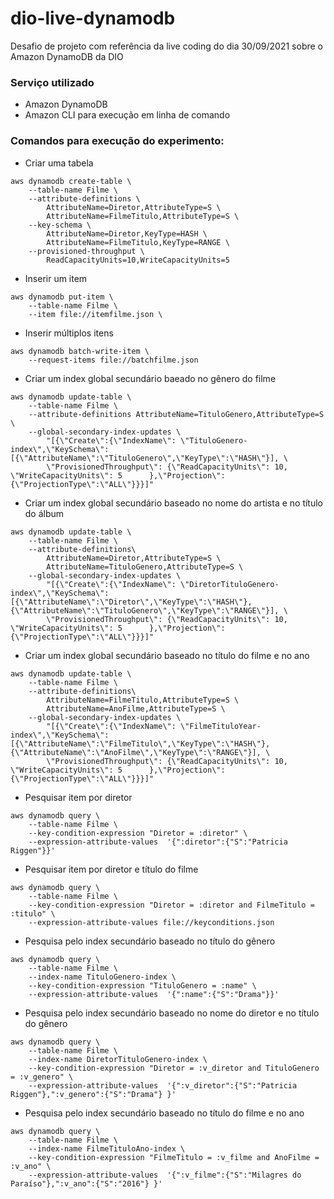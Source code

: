 # dio-live-dynamodb
Desafio de projeto com referência da live coding do dia 30/09/2021 sobre o Amazon DynamoDB da DIO

### Serviço utilizado
  - Amazon DynamoDB
  - Amazon CLI para execução em linha de comando

### Comandos para execução do experimento:


- Criar uma tabela

```
aws dynamodb create-table \
    --table-name Filme \
    --attribute-definitions \
        AttributeName=Diretor,AttributeType=S \
        AttributeName=FilmeTitulo,AttributeType=S \
    --key-schema \
        AttributeName=Diretor,KeyType=HASH \
        AttributeName=FilmeTitulo,KeyType=RANGE \
    --provisioned-throughput \
        ReadCapacityUnits=10,WriteCapacityUnits=5
```

- Inserir um item

```
aws dynamodb put-item \
    --table-name Filme \
    --item file://itemfilme.json \
```

- Inserir múltiplos itens

```
aws dynamodb batch-write-item \
    --request-items file://batchfilme.json
```

- Criar um index global secundário baeado no gênero do filme

```
aws dynamodb update-table \
    --table-name Filme \
    --attribute-definitions AttributeName=TituloGenero,AttributeType=S \
    --global-secondary-index-updates \
        "[{\"Create\":{\"IndexName\": \"TituloGenero-index\",\"KeySchema\":[{\"AttributeName\":\"TituloGenero\",\"KeyType\":\"HASH\"}], \
        \"ProvisionedThroughput\": {\"ReadCapacityUnits\": 10, \"WriteCapacityUnits\": 5      },\"Projection\":{\"ProjectionType\":\"ALL\"}}}]"
```

- Criar um index global secundário baseado no nome do artista e no título do álbum

```
aws dynamodb update-table \
    --table-name Filme \
    --attribute-definitions\
        AttributeName=Diretor,AttributeType=S \
        AttributeName=TituloGenero,AttributeType=S \
    --global-secondary-index-updates \
        "[{\"Create\":{\"IndexName\": \"DiretorTituloGenero-index\",\"KeySchema\":[{\"AttributeName\":\"Diretor\",\"KeyType\":\"HASH\"}, {\"AttributeName\":\"TituloGenero\",\"KeyType\":\"RANGE\"}], \
        \"ProvisionedThroughput\": {\"ReadCapacityUnits\": 10, \"WriteCapacityUnits\": 5      },\"Projection\":{\"ProjectionType\":\"ALL\"}}}]"
```

- Criar um index global secundário baseado no título do filme e no ano

```
aws dynamodb update-table \
    --table-name Filme \
    --attribute-definitions\
        AttributeName=FilmeTitulo,AttributeType=S \
        AttributeName=AnoFilme,AttributeType=S \
    --global-secondary-index-updates \
        "[{\"Create\":{\"IndexName\": \"FilmeTituloYear-index\",\"KeySchema\":[{\"AttributeName\":\"FilmeTitulo\",\"KeyType\":\"HASH\"}, {\"AttributeName\":\"AnoFilme\",\"KeyType\":\"RANGE\"}], \
        \"ProvisionedThroughput\": {\"ReadCapacityUnits\": 10, \"WriteCapacityUnits\": 5      },\"Projection\":{\"ProjectionType\":\"ALL\"}}}]"
```

- Pesquisar item por diretor

```
aws dynamodb query \
    --table-name Filme \
    --key-condition-expression "Diretor = :diretor" \
    --expression-attribute-values  '{":diretor":{"S":"Patricia Riggen"}}'
```
- Pesquisar item por diretor e título do filme

```
aws dynamodb query \
    --table-name Filme \
    --key-condition-expression "Diretor = :diretor and FilmeTitulo = :titulo" \
    --expression-attribute-values file://keyconditions.json
```

- Pesquisa pelo index secundário baseado no título do gênero

```
aws dynamodb query \
    --table-name Filme \
    --index-name TituloGenero-index \
    --key-condition-expression "TituloGenero = :name" \
    --expression-attribute-values  '{":name":{"S":"Drama"}}'
```

- Pesquisa pelo index secundário baseado no nome do diretor e no título do gênero

```
aws dynamodb query \
    --table-name Filme \
    --index-name DiretorTituloGenero-index \
    --key-condition-expression "Diretor = :v_diretor and TituloGenero = :v_genero" \
    --expression-attribute-values  '{":v_diretor":{"S":"Patricia Riggen"},":v_genero":{"S":"Drama"} }'
```

- Pesquisa pelo index secundário baseado no título do filme e no ano

```
aws dynamodb query \
    --table-name Filme \
    --index-name FilmeTituloAno-index \
    --key-condition-expression "FilmeTitulo = :v_filme and AnoFilme = :v_ano" \
    --expression-attribute-values  '{":v_filme":{"S":"Milagres do Paraíso"},":v_ano":{"S":"2016"} }'
```
